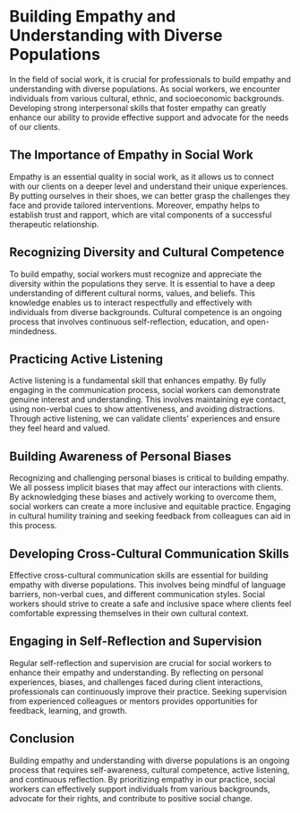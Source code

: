 Building Empathy and Understanding with Diverse Populations
======================================================================

In the field of social work, it is crucial for professionals to build empathy and understanding with diverse populations. As social workers, we encounter individuals from various cultural, ethnic, and socioeconomic backgrounds. Developing strong interpersonal skills that foster empathy can greatly enhance our ability to provide effective support and advocate for the needs of our clients.

The Importance of Empathy in Social Work
----------------------------------------

Empathy is an essential quality in social work, as it allows us to connect with our clients on a deeper level and understand their unique experiences. By putting ourselves in their shoes, we can better grasp the challenges they face and provide tailored interventions. Moreover, empathy helps to establish trust and rapport, which are vital components of a successful therapeutic relationship.

Recognizing Diversity and Cultural Competence
---------------------------------------------

To build empathy, social workers must recognize and appreciate the diversity within the populations they serve. It is essential to have a deep understanding of different cultural norms, values, and beliefs. This knowledge enables us to interact respectfully and effectively with individuals from diverse backgrounds. Cultural competence is an ongoing process that involves continuous self-reflection, education, and open-mindedness.

Practicing Active Listening
---------------------------

Active listening is a fundamental skill that enhances empathy. By fully engaging in the communication process, social workers can demonstrate genuine interest and understanding. This involves maintaining eye contact, using non-verbal cues to show attentiveness, and avoiding distractions. Through active listening, we can validate clients' experiences and ensure they feel heard and valued.

Building Awareness of Personal Biases
-------------------------------------

Recognizing and challenging personal biases is critical to building empathy. We all possess implicit biases that may affect our interactions with clients. By acknowledging these biases and actively working to overcome them, social workers can create a more inclusive and equitable practice. Engaging in cultural humility training and seeking feedback from colleagues can aid in this process.

Developing Cross-Cultural Communication Skills
----------------------------------------------

Effective cross-cultural communication skills are essential for building empathy with diverse populations. This involves being mindful of language barriers, non-verbal cues, and different communication styles. Social workers should strive to create a safe and inclusive space where clients feel comfortable expressing themselves in their own cultural context.

Engaging in Self-Reflection and Supervision
-------------------------------------------

Regular self-reflection and supervision are crucial for social workers to enhance their empathy and understanding. By reflecting on personal experiences, biases, and challenges faced during client interactions, professionals can continuously improve their practice. Seeking supervision from experienced colleagues or mentors provides opportunities for feedback, learning, and growth.

Conclusion
----------

Building empathy and understanding with diverse populations is an ongoing process that requires self-awareness, cultural competence, active listening, and continuous reflection. By prioritizing empathy in our practice, social workers can effectively support individuals from various backgrounds, advocate for their rights, and contribute to positive social change.
